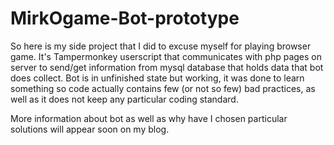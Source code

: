 # MirkOgame-Bot-prototype

So here is my side project that I did to excuse myself for playing browser game. It's Tampermonkey userscript that communicates with php pages on server to send/get information from mysql database that holds data that bot does collect. 
Bot is in unfinished state but working, it was done to learn something so code actually contains few (or not so few) bad practices, as well as it does not keep any particular coding standard.

More information about bot as well as why have I chosen particular solutions will appear soon on my blog.
